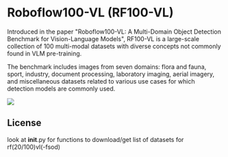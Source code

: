 # Roboflow100-VL (RF100-VL)

Introduced in the paper "Roboflow100-VL: A Multi-Domain Object Detection
Benchmark for Vision-Language Models", RF100-VL is a large-scale collection of 100 multi-modal datasets with diverse concepts not commonly found in VLM pre-training.

The benchmark includes images from seven domains: flora and fauna, sport, industry, document processing, laboratory imaging, aerial imagery, and miscellaneous datasets related to various use cases for which detection models are commonly used.

![](https://media.roboflow.com/rf100vl/results.png)

## License

look at __init__.py for functions to download/get list of datasets for rf(20/100)vl(-fsod)
